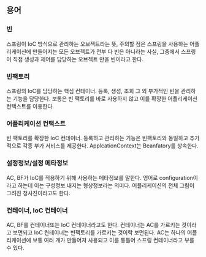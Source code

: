 ## 용어

### 빈
스프링이 IoC 방식으로 관리하는 오브젝트라는 뜻, 주의할 점은 스프링을 사용하는 어플리케이션에 만들어지는 모든 오브젝트가
전부 다 빈은 아니라는 사실, 그중에서 스프링이 직접 생성과 제어를 담당하는 오브젝트 만을 빈이라고 한다.

### 빈팩토리
스프링의 IoC를 담당하는 핵심 컨테이너. 등록, 생성, 조회 그 외 부가적인 빈을 관리하는 기능을 담당한다.
보통은 빈 팩토리를 바로 사용하지 않고 이를 확장한 어플리케이션 컨택스트를 이용한다.

### 어플리케이션 컨택스트
빈 팩토리를 확장한 IoC 컨테이너. 등록하고 관리하는 기능은 빈팩토리와 동일하고 추가적으로 각종 부가 서비스를 제공한다.
ApplcationContext는 Beanfatory를 상속한다.

### 설정정보/설정 메타정보
AC, BF가 IoC를 적용하기 위해 사용하는 메타정보를 말한다. 영어로 configuration이라고 하는데 이는 구성정보 내지는
형상정보라는 의미다. 어플리케이션의 전체 그림이 그려진 청사진이라고도 한다.

###  컨테이너, IoC 컨테이너
AC, BF를 컨테이너또는 IoC 컨테이너라고도 한다. 컨테이너는 AC를 가르키는 것이라고 보면되고 IoC 컨테이너는 빈팩토리를
가르키는 것이락 보면된다. AC는 하나의 어플리케이션에 보통 여러 개가 만들어져 사용되고 이를 통틀어 스프링 컨테이너라고 부를 수 있다.
